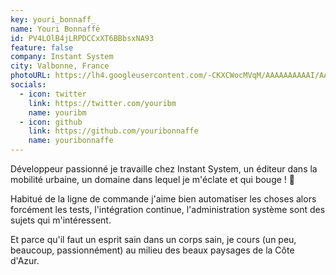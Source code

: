 ```yaml
---
key: youri_bonnaff_
name: Youri Bonnaffé
id: PV4LOlB4jLRPDCCxXT6BBbsxNA93
feature: false
company: Instant System
city: Valbonne, France
photoURL: https://lh4.googleusercontent.com/-CKXCWocMVqM/AAAAAAAAAAI/AAAAAAAAE9w/-uU2AB-Gb9E/photo.jpg
socials:
  - icon: twitter
    link: https://twitter.com/youribm
    name: youribm
  - icon: github
    link: https://github.com/youribonnaffe
    name: youribonnaffe
---
```

Développeur passionné je travaille chez Instant System, un éditeur dans la mobilité urbaine, un domaine dans lequel je m'éclate et qui bouge ! 🤪

Habitué de la ligne de commande j'aime bien automatiser les choses alors forcément les tests, l'intégration continue, l'administration système sont des sujets qui m'intéressent. 

Et parce qu'il faut un esprit sain dans un corps sain, je cours (un peu, beaucoup, passionnément) au milieu des beaux paysages de la Côte d'Azur.
